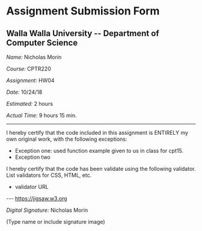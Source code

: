 # Assignment Submission Form

## Walla Walla University -- Department of Computer Science

_Name:_ Nicholas Morin 

_Course:_ CPTR220

_Assignment:_ HW04

_Date:_ 10/24/18

_Estimated:_ 2 hours

_Actual Time:_ 9 hours 15 min. 

---

I hereby certify that the code included in this assignment is ENTIRELY my own original work, with the following exceptions:

* Exception one: used function example given to us in class for cpt15. 
* Exception two

I hereby certify that the code has been validate using the following validator.
List validators for CSS, HTML, etc.

* validator URL

--- https://jigsaw.w3.org

_Digital Signature:_ Nicholas Morin 

(Type name or include signature image)
